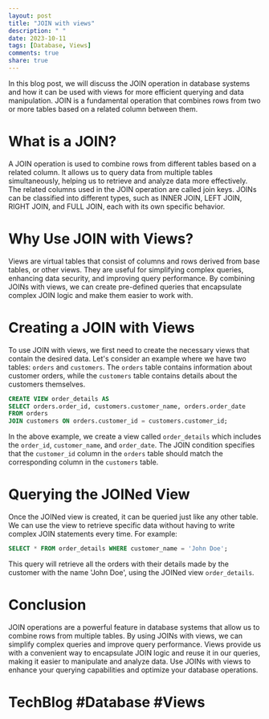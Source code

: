 ```yaml
---
layout: post
title: "JOIN with views"
description: " "
date: 2023-10-11
tags: [Database, Views]
comments: true
share: true
---
```


In this blog post, we will discuss the JOIN operation in database systems and how it can be used with views for more efficient querying and data manipulation. JOIN is a fundamental operation that combines rows from two or more tables based on a related column between them.

# What is a JOIN?

A JOIN operation is used to combine rows from different tables based on a related column. It allows us to query data from multiple tables simultaneously, helping us to retrieve and analyze data more effectively. The related columns used in the JOIN operation are called join keys. JOINs can be classified into different types, such as INNER JOIN, LEFT JOIN, RIGHT JOIN, and FULL JOIN, each with its own specific behavior.

# Why Use JOIN with Views?

Views are virtual tables that consist of columns and rows derived from base tables, or other views. They are useful for simplifying complex queries, enhancing data security, and improving query performance. By combining JOINs with views, we can create pre-defined queries that encapsulate complex JOIN logic and make them easier to work with.

# Creating a JOIN with Views

To use JOIN with views, we first need to create the necessary views that contain the desired data. Let's consider an example where we have two tables: `orders` and `customers`. The `orders` table contains information about customer orders, while the `customers` table contains details about the customers themselves.

```sql
CREATE VIEW order_details AS
SELECT orders.order_id, customers.customer_name, orders.order_date
FROM orders
JOIN customers ON orders.customer_id = customers.customer_id;
```

In the above example, we create a view called `order_details` which includes the `order_id`, `customer_name`, and `order_date`. The JOIN condition specifies that the `customer_id` column in the `orders` table should match the corresponding column in the `customers` table.

# Querying the JOINed View

Once the JOINed view is created, it can be queried just like any other table. We can use the view to retrieve specific data without having to write complex JOIN statements every time. For example:

```sql
SELECT * FROM order_details WHERE customer_name = 'John Doe';
```

This query will retrieve all the orders with their details made by the customer with the name 'John Doe', using the JOINed view `order_details`.

# Conclusion

JOIN operations are a powerful feature in database systems that allow us to combine rows from multiple tables. By using JOINs with views, we can simplify complex queries and improve query performance. Views provide us with a convenient way to encapsulate JOIN logic and reuse it in our queries, making it easier to manipulate and analyze data. Use JOINs with views to enhance your querying capabilities and optimize your database operations.

# TechBlog #Database #Views